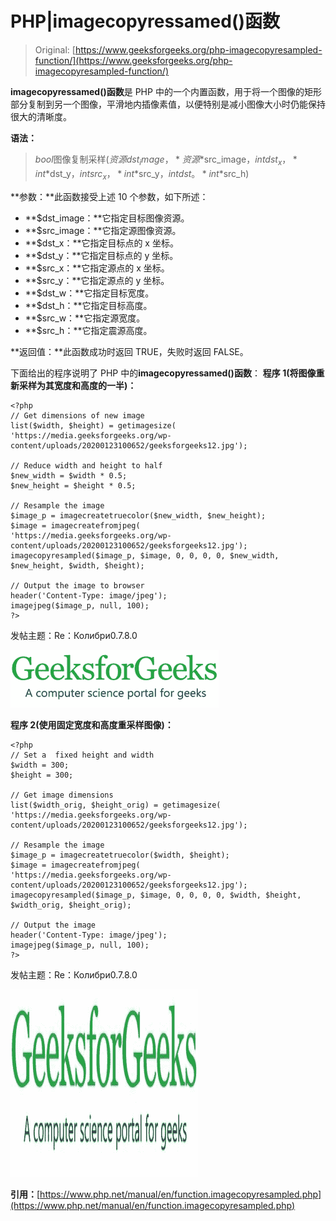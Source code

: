# PHP|imagecopyressamed()函数

> Original: [https://www.geeksforgeeks.org/php-imagecopyresampled-function/](https://www.geeksforgeeks.org/php-imagecopyresampled-function/)

**imagecopyressamed()函数**是 PHP 中的一个内置函数，用于将一个图像的矩形部分复制到另一个图像，平滑地内插像素值，以便特别是减小图像大小时仍能保持很大的清晰度。

**语法：**

> *bool*图像复制采样(*资源*$dst_image，*资源*$src_image，*int*$dst_x，*int*$dst_y，*int*$src_x，*int*$src_y，*int*$dst。 *int*$src_h)

**参数：**此函数接受上述 10 个参数，如下所述：

*   **$dst_image：**它指定目标图像资源。
*   **$src_image：**它指定源图像资源。
*   **$dst_x：**它指定目标点的 x 坐标。
*   **$dst_y：**它指定目标点的 y 坐标。
*   **$src_x：**它指定源点的 x 坐标。
*   **$src_y：**它指定源点的 y 坐标。
*   **$dst_w：**它指定目标宽度。
*   **$dst_h：**它指定目标高度。
*   **$src_w：**它指定源宽度。
*   **$src_h：**它指定震源高度。

**返回值：**此函数成功时返回 TRUE，失败时返回 FALSE。

下面给出的程序说明了 PHP 中的**imagecopyressamed()函数**：
**程序 1(将图像重新采样为其宽度和高度的一半)：**

```
<?php
// Get dimensions of new image
list($width, $height) = getimagesize(
'https://media.geeksforgeeks.org/wp-content/uploads/20200123100652/geeksforgeeks12.jpg');

// Reduce width and height to half
$new_width = $width * 0.5;
$new_height = $height * 0.5;

// Resample the image
$image_p = imagecreatetruecolor($new_width, $new_height);
$image = imagecreatefromjpeg(
'https://media.geeksforgeeks.org/wp-content/uploads/20200123100652/geeksforgeeks12.jpg');
imagecopyresampled($image_p, $image, 0, 0, 0, 0, $new_width, $new_height, $width, $height);

// Output the image to browser
header('Content-Type: image/jpeg');
imagejpeg($image_p, null, 100);
?>
```

发帖主题：Re：Колибри0.7.8.0

![](img/903458335de6316607072b1e5e36f418.png)

**程序 2(使用固定宽度和高度重采样图像)：**

```
<?php
// Set a  fixed height and width
$width = 300;
$height = 300;

// Get image dimensions
list($width_orig, $height_orig) = getimagesize(
'https://media.geeksforgeeks.org/wp-content/uploads/20200123100652/geeksforgeeks12.jpg');

// Resample the image
$image_p = imagecreatetruecolor($width, $height);
$image = imagecreatefromjpeg(
'https://media.geeksforgeeks.org/wp-content/uploads/20200123100652/geeksforgeeks12.jpg');
imagecopyresampled($image_p, $image, 0, 0, 0, 0, $width, $height, $width_orig, $height_orig);

// Output the image
header('Content-Type: image/jpeg');
imagejpeg($image_p, null, 100);
?>
```

发帖主题：Re：Колибри0.7.8.0

![](img/76560caa3e982e7c288436572476dabd.png)

**引用：**[https://www.php.net/manual/en/function.imagecopyresampled.php](https://www.php.net/manual/en/function.imagecopyresampled.php)